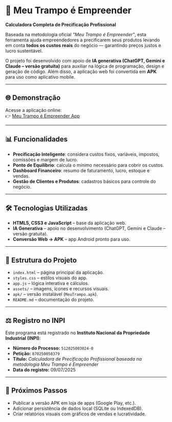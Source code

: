 # 📱 Meu Trampo é Empreender

**Calculadora Completa de Precificação Profissional**

Baseada na metodologia oficial *"Meu Trampo é Empreender"*, esta ferramenta ajuda empreendedores a precificarem seus produtos levando em conta **todos os custos reais** do negócio — garantindo preços justos e lucro sustentável.  

O projeto foi desenvolvido com apoio de **IA generativa (ChatGPT, Gemini e Claude – versão gratuita)** para auxiliar na lógica de programação, design e geração de código. Além disso, a aplicação web foi convertida em **APK** para uso como aplicativo mobile.

---

## 🌐 Demonstração

Acesse a aplicação online:  
👉 [Meu Trampo é Empreender App](https://leanttro.github.io/meutrampoapp/)

---

## 📊 Funcionalidades

- **Precificação Inteligente**: considera custos fixos, variáveis, impostos, comissões e margem de lucro.  
- **Ponto de Equilíbrio**: calcula o mínimo necessário para cobrir os custos.  
- **Dashboard Financeiro**: resumo de faturamento, lucro, estoque e vendas.  
- **Gestão de Clientes e Produtos**: cadastros básicos para controle do negócio.  

---

## 🛠️ Tecnologias Utilizadas

- **HTML5, CSS3 e JavaScript** – base da aplicação web.  
- **IA Generativa** – apoio no desenvolvimento (ChatGPT, Gemini e Claude – versão gratuita).  
- **Conversão Web → APK** – app Android pronto para uso.  

---

## 📂 Estrutura do Projeto

- `index.html` – página principal da aplicação.  
- `styles.css` – estilos visuais do app.  
- `app.js` – lógica interativa e cálculos.  
- `assets/` – imagens, ícones e recursos visuais.  
- `apk/` – versão instalável (`MeuTrampo.apk`).  
- `README.md` – documentação do projeto.  

---

## ⚖️ Registro no INPI

Este programa está registrado no **Instituto Nacional da Propriedade Industrial (INPI)**:  

- **Número do Processo:** `512025003024-0`  
- **Petição:** `870250058379`  
- **Título:** *Calculadora de Precificação Profissional baseada na metodologia Meu Trampo é Empreender*  
- **Data do registro:** 09/07/2025  

---

## 📌 Próximos Passos

- Publicar a versão APK em loja de apps (Google Play, etc.).  
- Adicionar persistência de dados local (SQLite ou IndexedDB).  
- Criar relatórios visuais com gráficos de vendas e lucratividade.  
